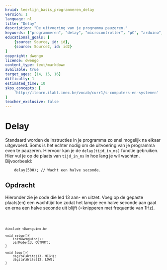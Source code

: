 ```yaml
---
hruid: leerlijn_basis_programmeren_delay
version: 1
language: nl
title: "Delay"
description: "De uitvoering van je programma pauzeren."
keywords: ["programmeren", "delay", "microcontroller", "µC", "arduino", "dwenguino"]
educational_goals: [
    {source: Source, id: id}, 
    {source: Source2, id: id2}
]
copyright: dwengo
licence: dwengo
content_type: text/markdown
available: true
target_ages: [14, 15, 16]
difficulty: 1
estimated_time: 10
skos_concepts: [
    'http://ilearn.ilabt.imec.be/vocab/curr1/s-computers-en-systemen'
]
teacher_exclusive: false
---
```


# Delay

Standaard worden de instructies in je programma zo snel mogelijk na elkaar uitgevoerd. Soms is het echter nodig om de uitvoering van je programma even te pauzeren. Hiervoor kan je de <code class="language-cpp">delay(tijd_in_ms)</code> functie gebruiken. Hier vul je op de plaats van <code class="language-cpp">tijd_in_ms</code> in hoe lang je wil wachten. Bijvoorbeeld: 

```arduino
    delay(500); // Wacht een halve seconde.
```


<div class="dwengo-content assignment">
    <h2 class="title">Opdracht</h2>
    <div class="content">
        Hieronder zie je code die led 13 aan- en uitzet. Voeg op de gepaste plaats(en) een wachttijd toe zodat het lampje een halve seconde aan gaat en erna een halve seconde uit blijft (=knipperen met frequentie van 1Hz). 
        <div class="dwengo-code-simulator">
        <pre>
<code class="language-cpp">

    #include <Dwenguino.h>

    void setup(){
        initDwenguino();
        pinMode(13, OUTPUT);
    }

    void loop(){
        digitalWrite(13, HIGH);
        digitalWrite(13, LOW);
    }
</code>
        </pre> 
        </div>
    </div>
</div>